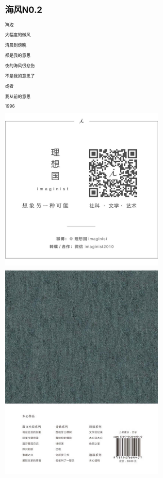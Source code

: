    

# 海风N0.2

海边

大幅度的微风

清晨到傍晚

都是我的意思

  

夜的海风很悲伤

不是我的意思了

或者

我从前的意思

1996

   

![](/木心全集（典藏套装十六册）/images/00010.jpeg)

   

![](/木心全集（典藏套装十六册）/images/00074.jpeg)